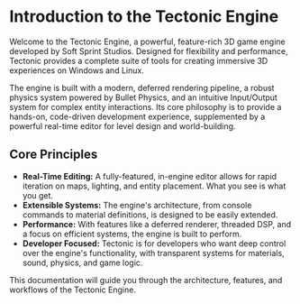 # Introduction to the Tectonic Engine

Welcome to the Tectonic Engine, a powerful, feature-rich 3D game engine developed by Soft Sprint Studios. Designed for flexibility and performance, Tectonic provides a complete suite of tools for creating immersive 3D experiences on Windows and Linux.

The engine is built with a modern, deferred rendering pipeline, a robust physics system powered by Bullet Physics, and an intuitive Input/Output system for complex entity interactions. Its core philosophy is to provide a hands-on, code-driven development experience, supplemented by a powerful real-time editor for level design and world-building.

## Core Principles

*   **Real-Time Editing:** A fully-featured, in-engine editor allows for rapid iteration on maps, lighting, and entity placement. What you see is what you get.
*   **Extensible Systems:** The engine's architecture, from console commands to material definitions, is designed to be easily extended.
*   **Performance:** With features like a deferred renderer, threaded DSP, and a focus on efficient systems, the engine is built to perform.
*   **Developer Focused:** Tectonic is for developers who want deep control over the engine's functionality, with transparent systems for materials, sound, physics, and game logic.

This documentation will guide you through the architecture, features, and workflows of the Tectonic Engine.